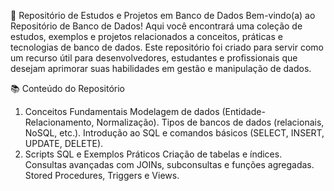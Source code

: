 🚀 Repositório de Estudos e Projetos em Banco de Dados
Bem-vindo(a) ao Repositório de Banco de Dados! Aqui você encontrará uma coleção de estudos, exemplos e projetos relacionados a conceitos, práticas e tecnologias de banco de dados. Este repositório foi criado para servir como um recurso útil para desenvolvedores, estudantes e profissionais que desejam aprimorar suas habilidades em gestão e manipulação de dados.

📚 Conteúdo do Repositório
1. Conceitos Fundamentais
Modelagem de dados (Entidade-Relacionamento, Normalização).
Tipos de bancos de dados (relacionais, NoSQL, etc.).
Introdução ao SQL e comandos básicos (SELECT, INSERT, UPDATE, DELETE).
2. Scripts SQL e Exemplos Práticos
Criação de tabelas e índices.
Consultas avançadas com JOINs, subconsultas e funções agregadas.
Stored Procedures, Triggers e Views.
